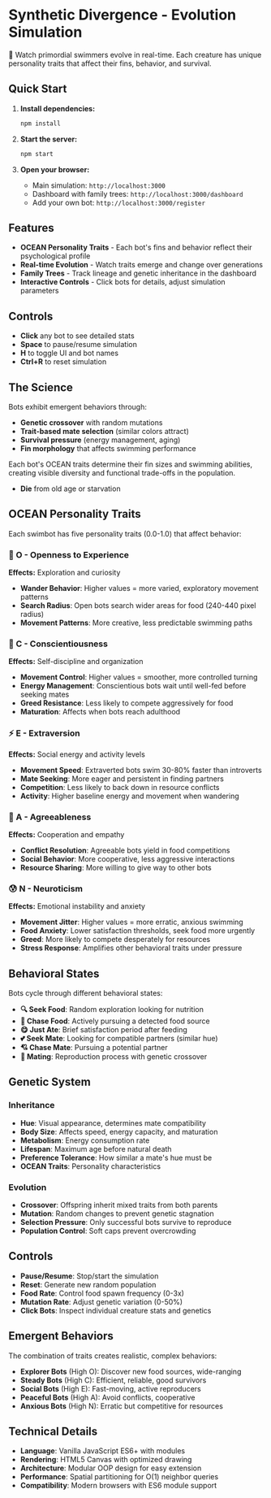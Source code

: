 # Synthetic Divergence - Evolution Simulation

🧬 Watch primordial swimmers evolve in real-time. Each creature has unique personality traits that affect their fins, behavior, and survival.

## Quick Start

1. **Install dependencies:**
   ```bash
   npm install
   ```

2. **Start the server:**
   ```bash
   npm start
   ```

3. **Open your browser:**
   - Main simulation: `http://localhost:3000`
   - Dashboard with family trees: `http://localhost:3000/dashboard`
   - Add your own bot: `http://localhost:3000/register`

## Features

- **OCEAN Personality Traits** - Each bot's fins and behavior reflect their psychological profile
- **Real-time Evolution** - Watch traits emerge and change over generations  
- **Family Trees** - Track lineage and genetic inheritance in the dashboard
- **Interactive Controls** - Click bots for details, adjust simulation parameters

## Controls

- **Click** any bot to see detailed stats
- **Space** to pause/resume simulation
- **H** to toggle UI and bot names
- **Ctrl+R** to reset simulation

## The Science

Bots exhibit emergent behaviors through:
- **Genetic crossover** with random mutations
- **Trait-based mate selection** (similar colors attract)
- **Survival pressure** (energy management, aging)
- **Fin morphology** that affects swimming performance

Each bot's OCEAN traits determine their fin sizes and swimming abilities, creating visible diversity and functional trade-offs in the population.
- **Die** from old age or starvation

## OCEAN Personality Traits

Each swimbot has five personality traits (0.0-1.0) that affect behavior:

### 🔮 O - Openness to Experience
**Effects:** Exploration and curiosity
- **Wander Behavior**: Higher values = more varied, exploratory movement patterns
- **Search Radius**: Open bots search wider areas for food (240-440 pixel radius)
- **Movement Patterns**: More creative, less predictable swimming paths

### 🎯 C - Conscientiousness  
**Effects:** Self-discipline and organization
- **Movement Control**: Higher values = smoother, more controlled turning
- **Energy Management**: Conscientious bots wait until well-fed before seeking mates
- **Greed Resistance**: Less likely to compete aggressively for food
- **Maturation**: Affects when bots reach adulthood

### ⚡ E - Extraversion
**Effects:** Social energy and activity levels
- **Movement Speed**: Extraverted bots swim 30-80% faster than introverts
- **Mate Seeking**: More eager and persistent in finding partners
- **Competition**: Less likely to back down in resource conflicts
- **Activity**: Higher baseline energy and movement when wandering

### 🤝 A - Agreeableness
**Effects:** Cooperation and empathy
- **Conflict Resolution**: Agreeable bots yield in food competitions
- **Social Behavior**: More cooperative, less aggressive interactions
- **Resource Sharing**: More willing to give way to other bots

### 😰 N - Neuroticism
**Effects:** Emotional instability and anxiety
- **Movement Jitter**: Higher values = more erratic, anxious swimming
- **Food Anxiety**: Lower satisfaction thresholds, seek food more urgently
- **Greed**: More likely to compete desperately for resources
- **Stress Response**: Amplifies other behavioral traits under pressure

## Behavioral States

Bots cycle through different behavioral states:

- **🔍 Seek Food**: Random exploration looking for nutrition
- **🏃 Chase Food**: Actively pursuing a detected food source  
- **😋 Just Ate**: Brief satisfaction period after feeding
- **💕 Seek Mate**: Looking for compatible partners (similar hue)
- **💘 Chase Mate**: Pursuing a potential partner
- **💖 Mating**: Reproduction process with genetic crossover

## Genetic System

### Inheritance
- **Hue**: Visual appearance, determines mate compatibility
- **Body Size**: Affects speed, energy capacity, and maturation
- **Metabolism**: Energy consumption rate
- **Lifespan**: Maximum age before natural death
- **Preference Tolerance**: How similar a mate's hue must be
- **OCEAN Traits**: Personality characteristics

### Evolution
- **Crossover**: Offspring inherit mixed traits from both parents
- **Mutation**: Random changes to prevent genetic stagnation
- **Selection Pressure**: Only successful bots survive to reproduce
- **Population Control**: Soft caps prevent overcrowding

## Controls

- **Pause/Resume**: Stop/start the simulation
- **Reset**: Generate new random population
- **Food Rate**: Control food spawn frequency (0-3x)
- **Mutation Rate**: Adjust genetic variation (0-50%)
- **Click Bots**: Inspect individual creature stats and genetics

## Emergent Behaviors

The combination of traits creates realistic, complex behaviors:

- **Explorer Bots** (High O): Discover new food sources, wide-ranging
- **Steady Bots** (High C): Efficient, reliable, good survivors  
- **Social Bots** (High E): Fast-moving, active reproducers
- **Peaceful Bots** (High A): Avoid conflicts, cooperative
- **Anxious Bots** (High N): Erratic but competitive for resources

## Technical Details

- **Language**: Vanilla JavaScript ES6+ with modules
- **Rendering**: HTML5 Canvas with optimized drawing
- **Architecture**: Modular OOP design for easy extension
- **Performance**: Spatial partitioning for O(1) neighbor queries
- **Compatibility**: Modern browsers with ES6 module support
